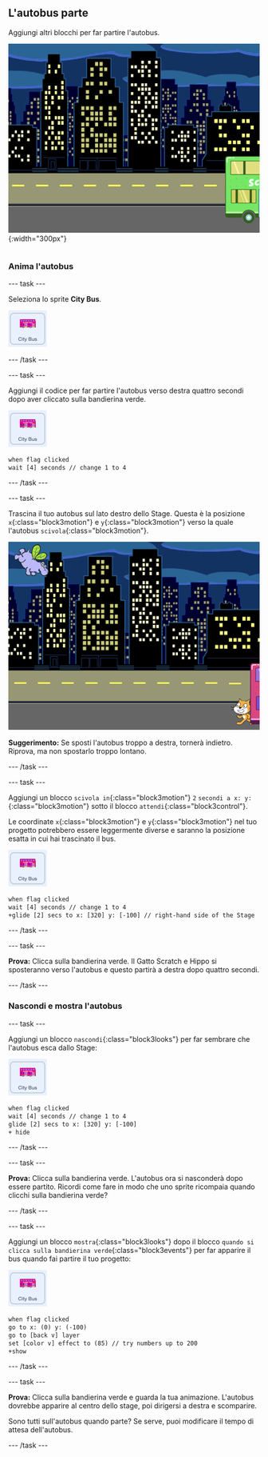 ## L'autobus parte

<div style="display: flex; flex-wrap: wrap">
<div style="flex-basis: 200px; flex-grow: 1; margin-right: 15px;">
Aggiungi altri blocchi per far partire l'autobus.
</div>
<div>

![Lo stage mostra che l'autobus si è spostato a destra.](images/bus-leaving.png){:width="300px"}

</div>
</div>

### Anima l'autobus

--- task ---

Seleziona lo sprite **City Bus**.

![Lo sprite dell'autobus cittadino.](images/bus-sprite.png)

--- /task ---

--- task ---

Aggiungi il codice per far partire l'autobus verso destra quattro secondi dopo aver cliccato sulla bandierina verde.

![Lo sprite dell'autobus cittadino.](images/bus-sprite.png)

```blocks3
when flag clicked 
wait [4] seconds // change 1 to 4
```

--- /task ---

--- task ---

Trascina il tuo autobus sul lato destro dello Stage. Questa è la posizione `x`{:class="block3motion"} e `y`{:class="block3motion"} verso la quale l'autobus `scivola`{:class="block3motion"}.

![](images/bus-right.png)

**Suggerimento:** Se sposti l'autobus troppo a destra, tornerà indietro. Riprova, ma non spostarlo troppo lontano.

--- /task ---

--- task ---

Aggiungi un blocco `scivola in`{:class="block3motion"} `2` `secondi a x: y:`{:class="block3motion"} sotto il blocco `attendi`{:class="block3control"}.

Le coordinate `x`{:class="block3motion"} e `y`{:class="block3motion"} nel tuo progetto potrebbero essere leggermente diverse e saranno la posizione esatta in cui hai trascinato il bus.

![Lo sprite dell'autobus cittadino.](images/bus-sprite.png)

```blocks3
when flag clicked 
wait [4] seconds // change 1 to 4
+glide [2] secs to x: [320] y: [-100] // right-hand side of the Stage
```

--- /task ---

--- task ---

**Prova:** Clicca sulla bandierina verde. Il Gatto Scratch e Hippo si sposteranno verso l'autobus e questo partirà a destra dopo quattro secondi.

--- /task ---

### Nascondi e mostra l'autobus

--- task ---

Aggiungi un blocco `nascondi`{:class="block3looks"} per far sembrare che l'autobus esca dallo Stage:

![Lo sprite dell'autobus cittadino.](images/bus-sprite.png)

```blocks3
when flag clicked 
wait [4] seconds // change 1 to 4
glide [2] secs to x: [320] y: [-100]
+ hide
```
--- /task ---

--- task ---

**Prova:** Clicca sulla bandierina verde. L'autobus ora si nasconderà dopo essere partito. Ricordi come fare in modo che uno sprite ricompaia quando clicchi sulla bandierina verde?

--- /task ---

--- task ---

Aggiungi un blocco `mostra`{:class="block3looks"} dopo il blocco `quando si clicca sulla bandierina verde`{:class="block3events"} per far apparire il bus quando fai partire il tuo progetto:

![Lo sprite dell'autobus cittadino.](images/bus-sprite.png)

```blocks3
when flag clicked
go to x: (0) y: (-100)
go to [back v] layer
set [color v] effect to (85) // try numbers up to 200
+show
```

--- /task ---

--- task ---

**Prova:** Clicca sulla bandierina verde e guarda la tua animazione. L'autobus dovrebbe apparire al centro dello stage, poi dirigersi a destra e scomparire.

Sono tutti sull'autobus quando parte? Se serve, puoi modificare il tempo di attesa dell'autobus.

--- /task ---
